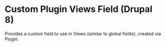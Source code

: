 # Custom Plugin Views Field (Drupal 8)

Provides a custom field to use in Views (similar to global fields), created via Plugin.
